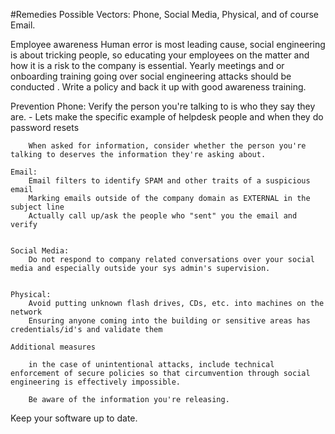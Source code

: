 #Remedies
Possible Vectors:
	Phone, Social Media, Physical, and of course Email. 

Employee awareness
	Human error is most leading cause, social engineering is about tricking people, so educating your employees on the matter and how it is a risk to the company is essential. Yearly meetings and or onboarding training going over social engineering attacks should be conducted .
	Write a policy and back it up with good awareness training.

Prevention
	Phone:
		Verify the person you're talking to is who they say they are. 
			- Lets make the specific example of helpdesk people and when they do password resets
		
		When asked for information, consider whether the person you're talking to deserves the information they're asking about.
	
	Email: 
		Email filters to identify SPAM and other traits of a suspicious email
		Marking emails outside of the company domain as EXTERNAL in the subject line
		Actually call up/ask the people who "sent" you the email and verify
	
	
	Social Media:
		Do not respond to company related conversations over your social media and especially outside your sys admin's supervision.
		
	
	Physical:
		Avoid putting unknown flash drives, CDs, etc. into machines on the network
		Ensuring anyone coming into the building or sensitive areas has credentials/id's and validate them
		
	Additional measures
	
		in the case of unintentional attacks, include technical enforcement of secure policies so that circumvention through social engineering is effectively impossible. 
		
		Be aware of the information you're releasing.
		
Keep your software up to date.


